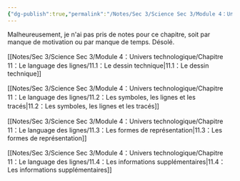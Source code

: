 ```yaml
---
{"dg-publish":true,"permalink":"/Notes/Sec 3/Science Sec 3/Module 4：Univers technologique/Chapitre 11：Le language des lignes/"}
---
```


Malheureusement, je n'ai pas pris de notes pour ce chapitre, soit par manque de motivation ou par manque de temps. Désolé.

[[Notes/Sec 3/Science Sec 3/Module 4：Univers technologique/Chapitre 11：Le language des lignes/11.1：Le dessin technique\|11.1：Le dessin technique]]

[[Notes/Sec 3/Science Sec 3/Module 4：Univers technologique/Chapitre 11：Le language des lignes/11.2：Les symboles, les lignes et les tracés\|11.2：Les symboles, les lignes et les tracés]]

[[Notes/Sec 3/Science Sec 3/Module 4：Univers technologique/Chapitre 11：Le language des lignes/11.3：Les formes de représentation\|11.3：Les formes de représentation]]

[[Notes/Sec 3/Science Sec 3/Module 4：Univers technologique/Chapitre 11：Le language des lignes/11.4：Les informations supplémentaires\|11.4：Les informations supplémentaires]]

